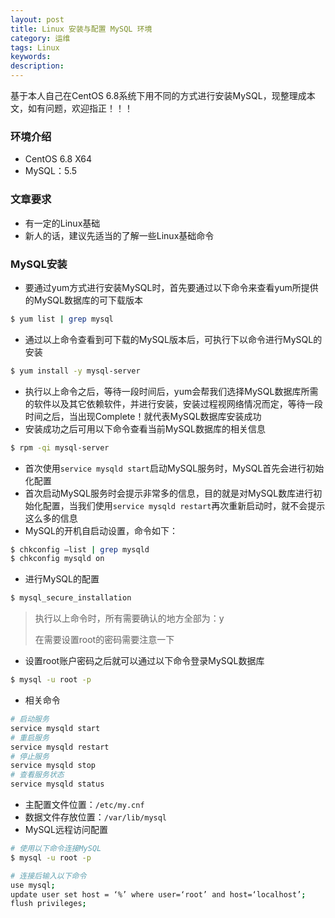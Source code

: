 ```yaml
---
layout: post
title: Linux 安装与配置 MySQL 环境
category: 运维
tags: Linux
keywords: 
description: 
---
```


基于本人自己在CentOS 6.8系统下用不同的方式进行安装MySQL，现整理成本文，如有问题，欢迎指正！！！

### 环境介绍

- CentOS 6.8 X64
- MySQL：5.5

### 文章要求

- 有一定的Linux基础
- 新人的话，建议先适当的了解一些Linux基础命令

### MySQL安装

<!--### yum方式安装-->

- 要通过yum方式进行安装MySQL时，首先要通过以下命令来查看yum所提供的MySQL数据库的可下载版本

``` bash
$ yum list | grep mysql
```

- 通过以上命令查看到可下载的MySQL版本后，可执行下以命令进行MySQL的安装

``` bash
$ yum install -y mysql-server
```

- 执行以上命令之后，等待一段时间后，yum会帮我们选择MySQL数据库所需的软件以及其它依赖软件，并进行安装，安装过程视网络情况而定，等待一段时间之后，当出现Complete！就代表MySQL数据库安装成功
- 安装成功之后可用以下命令查看当前MySQL数据库的相关信息

``` bash
$ rpm -qi mysql-server
```

- 首次使用`service mysqld start`启动MySQL服务时，MySQL首先会进行初始化配置
- 首次启动MySQL服务时会提示非常多的信息，目的就是对MySQL数库进行初始化配置，当我们使用`service mysqld restart`再次重新启动时，就不会提示这么多的信息
- MySQL的开机自启动设置，命令如下：

``` bash
$ chkconfig —list | grep mysqld
$ chkconfig mysqld on
```

- 进行MySQL的配置

``` bash
$ mysql_secure_installation
```
> 执行以上命令时，所有需要确认的地方全部为：y
> 
> 在需要设置root的密码需要注意一下

- 设置root账户密码之后就可以通过以下命令登录MySQL数据库

``` bash
$ mysql -u root -p
```

- 相关命令

``` bash
# 启动服务
service mysqld start
# 重启服务
service mysqld restart
# 停止服务
service mysqld stop
# 查看服务状态
service mysqld status
```

- 主配置文件位置：`/etc/my.cnf`
- 数据文件存放位置：`/var/lib/mysql`
- MySQL远程访问配置

``` bash
# 使用以下命令连接MySQL
$ mysql -u root -p

# 连接后输入以下命令
use mysql;
update user set host = ‘%’ where user=‘root’ and host=‘localhost’;
flush privileges;
```
<!--### 源码编译安装-->

<!--- 持续更新中...-->

